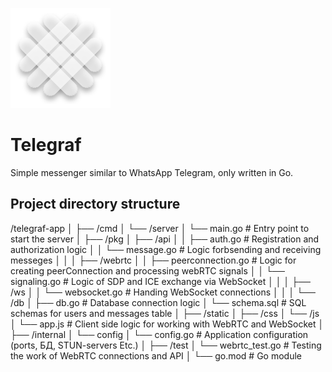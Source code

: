 ![Header](static/assets/brand/logo.png)

# Telegraf

Simple messenger similar to WhatsApp Telegram, only written in Go.

## Project directory structure

/telegraf-app
│
├── /cmd
│   └── /server
│       └── main.go               # Entry point to start the server
│
├── /pkg
│   ├── /api
│   │   ├── auth.go                # Registration and authorization logic
│   │   └── message.go             # Logic forbsending and receiving messeges
│   │
│   ├── /webrtc
│   │   ├── peerconnection.go      # Logic for creating peerConnection and processing webRTC signals
│   │   └── signaling.go           # Logic of SDP and ICE exchange via WebSocket
│   │
│   ├── /ws
│   │   └── websocket.go           # Handing WebSocket connections
│   │
│   └── /db
│       ├── db.go                  # Database connection logic
│       └── schema.sql             # SQL schemas for users and messages table
│
├── /static
│   ├── /css
│   └── /js
│       └── app.js                 # Client side logic for working with WebRTC and WebSocket
│
├── /internal
│   └── config
│       └── config.go              # Application configuration (ports, БД, STUN-servers Etc.)
│
├── /test
│   └── webrtc_test.go             # Testing the work of WebRTC connections and API
│
└── go.mod                         # Go module

